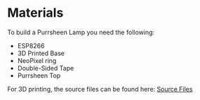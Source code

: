 # Materials

To build a Purrsheen Lamp you need the following:

- ESP8266
- 3D Printed Base
- NeoPixel ring
- Double-Sided Tape
- Purrsheen Top

For 3D printing, the source files can be found here: [Source Files](sources.md)
